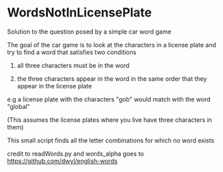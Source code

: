 # WordsNotInLicensePlate
Solution to the question posed by a simple car word game 

The goal of the car game is to look at the characters in a license plate and try to find a word that satisfies two conditions

1) all three characters must be in the word

2) the three characters appear in the word in the same order that they appear in the license plate

e.g a license plate with the characters "gob" would match with the word "global"

(This assumes the license plates where you live have three characters in them)

This small script finds all the letter combinations for which no word exists

credit to readWords.py and words_alpha goes to https://github.com/dwyl/english-words
